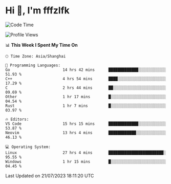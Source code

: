 # Hi 👋, I'm fffzlfk

<!--START_SECTION:waka-->
![Code Time](http://img.shields.io/badge/Code%20Time-329%20hrs%2050%20mins-blue)

![Profile Views](http://img.shields.io/badge/Profile%20Views-0-blue)

📊 **This Week I Spent My Time On** 

```text
🕑︎ Time Zone: Asia/Shanghai

💬 Programming Languages: 
Go                       14 hrs 42 mins      █████████████░░░░░░░░░░░░   51.93 % 
C++                      4 hrs 54 mins       ████░░░░░░░░░░░░░░░░░░░░░   17.29 % 
C                        2 hrs 44 mins       ██░░░░░░░░░░░░░░░░░░░░░░░   09.69 % 
Other                    1 hr 17 mins        █░░░░░░░░░░░░░░░░░░░░░░░░   04.54 % 
Rust                     1 hr 7 mins         █░░░░░░░░░░░░░░░░░░░░░░░░   03.97 % 

🔥 Editors: 
VS Code                  15 hrs 15 mins      █████████████░░░░░░░░░░░░   53.87 % 
Neovim                   13 hrs 4 mins       ████████████░░░░░░░░░░░░░   46.13 % 

💻 Operating System: 
Linux                    27 hrs 4 mins       ████████████████████████░   95.55 % 
Windows                  1 hr 15 mins        █░░░░░░░░░░░░░░░░░░░░░░░░   04.45 % 
```


 Last Updated on 21/07/2023 18:11:20 UTC
<!--END_SECTION:waka-->
